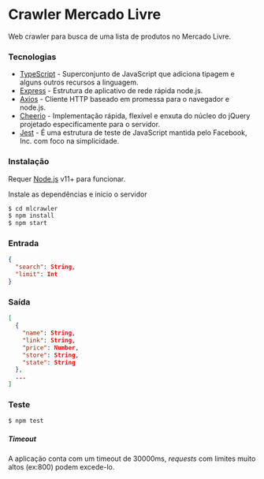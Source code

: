 # Crawler Mercado Livre

Web crawler para busca de uma lista de produtos no Mercado Livre.


### Tecnologias

- [TypeScript] - Superconjunto de JavaScript que adiciona tipagem e alguns outros recursos a linguagem.
- [Express] - Estrutura de aplicativo de rede rápida node.js.
- [Axios] - Cliente HTTP baseado em promessa para o navegador e node.js.
- [Cheerio] - Implementação rápida, flexível e enxuta do núcleo do jQuery projetado especificamente para o servidor.
- [Jest] - É uma estrutura de teste de JavaScript mantida pelo Facebook, Inc. com foco na simplicidade.


### Instalação

Requer [Node.js](https://nodejs.org/) v11+ para funcionar.

Instale as dependências e inicio o servidor

```sh
$ cd mlcrawler
$ npm install
$ npm start
```


### Entrada

```json
{
  "search": String,
  "limit": Int
}
```


### Saída

````json
[
  {
    "name": String,
    "link": String,
    "price": Number,
    "store": String,
    "state": String
  },
  ...
]
````


### Teste

```sh
$ npm test
```


##### Timeout

A aplicação conta com um timeout de 30000ms, _requests_ com limites muito altos (ex:800) podem excede-lo.


[typescript]: https://www.typescriptlang.org/
[axios]: https://github.com/axios/axios/
[cheerio]: https://github.com/cheeriojs/cheerio/
[express]: http://expressjs.com/
[jest]: https://jestjs.io/
